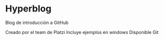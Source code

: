# Hyperblog
Blog de introducción a GitHub 

Creado por el team de Platzi
Incluye ejemplos en windows
Disponible Git